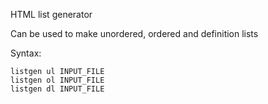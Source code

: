 HTML list generator

Can be used to make unordered, ordered and definition lists

Syntax:

    listgen ul INPUT_FILE
    listgen ol INPUT_FILE
    listgen dl INPUT_FILE
